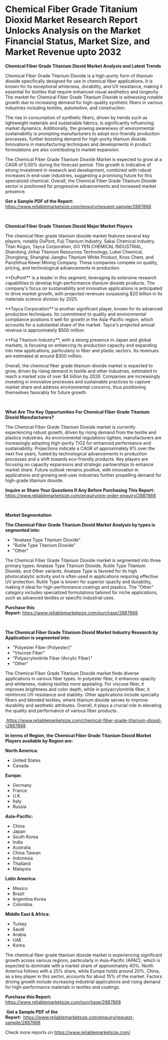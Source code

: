 <p><h1>Chemical Fiber Grade Titanium Dioxid Market Research Report Unlocks Analysis on the Market Financial Status, Market Size, and Market Revenue upto 2032</h1></p><p><strong>Chemical Fiber Grade Titanium Dioxid Market Analysis and Latest Trends</strong></p>
<p><p>Chemical Fiber Grade Titanium Dioxide is a high-purity form of titanium dioxide specifically designed for use in chemical fiber applications. It is known for its exceptional whiteness, durability, and UV resistance, making it essential for textiles that require enhanced visual aesthetics and longevity. The market for Chemical Fiber Grade Titanium Dioxide is witnessing notable growth due to increasing demand for high-quality synthetic fibers in various industries including textiles, automotive, and construction.</p><p>The rise in consumption of synthetic fibers, driven by trends such as lightweight materials and sustainable fabrics, is significantly influencing market dynamics. Additionally, the growing awareness of environmental sustainability is prompting manufacturers to adopt eco-friendly production processes, further boosting demand for high-purity titanium dioxide. Innovations in manufacturing techniques and developments in product formulations are also contributing to market expansion.</p><p>The Chemical Fiber Grade Titanium Dioxide Market is expected to grow at a CAGR of 5.00% during the forecast period. This growth is indicative of strong investment in research and development, combined with robust increases in end-user industries, suggesting a promising future for this specialized chemical. Overall, the Chemical Fiber Grade Titanium Dioxide sector is positioned for progressive advancements and increased market presence.</p></p>
<p><strong>Get a Sample PDF of the Report:&nbsp;</strong> <a href="https://www.reliablemarketsize.com/enquiry/request-sample/2887868?utm_campaign=3248&utm_medium=2&utm_source=Github&utm_content=ia&utm_term=14032025&utm_id=chemical-fiber-grade-titanium-dioxid">https://www.reliablemarketsize.com/enquiry/request-sample/2887868</a></p>
<p>&nbsp;</p>
<p><strong>Chemical Fiber Grade Titanium Dioxid Major Market Players</strong></p>
<p><p>The chemical fiber grade titanium dioxide market features several key players, notably DuPont, Fuji Titanium Industry, Sakai Chemical Industry, Titan Kogyo, Tayca Corporation, GO YEN CHEMICAL INDUSTRIAL, Shandong Jinhai Titanium Resources Technology, Lubei Chemical, Zhonglong, Shanghai Jianghu Titanium White Product, Knox Chem, and Panzhihua Kewei Mining Company. These companies compete on quality, pricing, and technological advancements in production.</p><p>**DuPont** is a leader in this segment, leveraging its extensive research capabilities to develop high-performance titanium dioxide products. The company's focus on sustainability and innovative applications is anticipated to drive market growth, with projected revenues surpassing $20 billion in its materials science division by 2025.</p><p>**Tayca Corporation** is another significant player, known for its advanced production techniques. Its commitment to quality and environmental compliance positions it well for growth in the Asia-Pacific region, which accounts for a substantial share of the market. Tayca's projected annual revenue is approximately $500 million.</p><p>**Fuji Titanium Industry**, with a strong presence in Japan and global markets, is focusing on enhancing its production capacity and expanding into new applications, particularly in fiber and plastic sectors. Its revenues are estimated at around $300 million.</p><p>Overall, the chemical fiber grade titanium dioxide market is expected to grow, driven by rising demand in textile and other industries, estimated to reach a market size of over $4 billion by 2026. Companies are increasingly investing in innovative processes and sustainable practices to capture market share and address environmental concerns, thus positioning themselves favorably for future growth.</p></p>
<p>&nbsp;</p>
<p><strong>What Are The Key Opportunities For Chemical Fiber Grade Titanium Dioxid Manufacturers?</strong></p>
<p><p>The Chemical Fiber Grade Titanium Dioxide market is currently experiencing robust growth, driven by rising demand from the textile and plastics industries. As environmental regulations tighten, manufacturers are increasingly adopting high-purity TiO2 for enhanced performance and sustainability. Projections indicate a CAGR of approximately 6% over the next five years, fueled by technological advancements in production processes and a shift towards eco-friendly products. Key players are focusing on capacity expansions and strategic partnerships to enhance market share. Future outlook remains positive, with innovation in applications and growing end-user industries further propelling demand for high-grade titanium dioxide.</p></p>
<p><strong>Inquire or Share Your Questions If Any Before Purchasing This Report:</strong> <a href="https://www.reliablemarketsize.com/enquiry/pre-order-enquiry/2887868?utm_campaign=3248&utm_medium=2&utm_source=Github&utm_content=ia&utm_term=14032025&utm_id=chemical-fiber-grade-titanium-dioxid">https://www.reliablemarketsize.com/enquiry/pre-order-enquiry/2887868</a></p>
<p>&nbsp;</p>
<p><strong>Market Segmentation</strong></p>
<p><strong>The Chemical Fiber Grade Titanium Dioxid Market Analysis by types is segmented into:</strong></p>
<p><ul><li>"Anatase Type Titanium Dioxide"</li><li>"Rutile Type Titanium Dioxide"</li><li>"Other"</li></ul></p>
<p><p>The Chemical Fiber Grade Titanium Dioxide market is segmented into three primary types: Anatase Type Titanium Dioxide, Rutile Type Titanium Dioxide, and Other variants. Anatase Type is favored for its high photocatalytic activity and is often used in applications requiring effective UV protection. Rutile Type is known for superior opacity and durability, making it ideal for high-performance coatings and plastics. The "Other" category includes specialized formulations tailored for niche applications, such as advanced textiles or specific industrial uses.</p></p>
<p><strong>Purchase this Report:&nbsp;</strong><a href="https://www.reliablemarketsize.com/purchase/2887868?utm_campaign=3248&utm_medium=2&utm_source=Github&utm_content=ia&utm_term=14032025&utm_id=chemical-fiber-grade-titanium-dioxid">https://www.reliablemarketsize.com/purchase/2887868</a></p>
<p>&nbsp;</p>
<p><strong>The Chemical Fiber Grade Titanium Dioxid Market Industry Research by Application is segmented into:</strong></p>
<p><ul><li>"Polyester Fiber (Polyester)"</li><li>"Viscose Fiber"</li><li>"Polyacrylonitrile Fiber (Acrylic Fiber)"</li><li>"Other"</li></ul></p>
<p><p>The Chemical Fiber Grade Titanium Dioxide market finds diverse applications in various fiber types. In polyester fiber, it enhances opacity and whiteness, making textiles more appealing. For viscose fiber, it improves brightness and color depth, while in polyacrylonitrile fiber, it reinforces UV resistance and stability. Other applications include specialty fibers and blended textiles, where titanium dioxide serves to improve durability and aesthetic attributes. Overall, it plays a crucial role in elevating the quality and performance of various fiber products.</p></p>
<p><a href="https://www.reliablemarketsize.com/chemical-fiber-grade-titanium-dioxid-r2887868?utm_campaign=3248&utm_medium=2&utm_source=Github&utm_content=ia&utm_term=14032025&utm_id=chemical-fiber-grade-titanium-dioxid">&nbsp;https://www.reliablemarketsize.com/chemical-fiber-grade-titanium-dioxid-r2887868</a></p>
<p><strong>In terms of Region, the Chemical Fiber Grade Titanium Dioxid Market Players available by Region are:</strong></p>
<p>
    <p> <strong> North America: </strong>
        <ul>
            <li>United States</li>
            <li>Canada</li>
        </ul>
        </p> 
    <p> <strong> Europe: </strong>
        <ul>
            <li>Germany</li>
            <li>France</li>
            <li>U.K.</li>
            <li>Italy</li>
            <li>Russia</li>
        </ul>
        </p> 
    <p> <strong> Asia-Pacific: </strong>
        <ul>
            <li>China</li>
            <li>Japan</li>
            <li>South Korea</li>
            <li>India</li>
            <li>Australia</li>
            <li>China Taiwan</li>
            <li>Indonesia</li>
            <li>Thailand</li>
            <li>Malaysia</li>
        </ul>
        </p> 
    <p> <strong> Latin America: </strong>
        <ul>
            <li>Mexico</li>
            <li>Brazil</li>
            <li>Argentina Korea</li>
            <li>Colombia</li>
        </ul>
        </p> 
    <p> <strong> Middle East & Africa: </strong>
        <ul>
            <li>Turkey</li>
            <li>Saudi</li>
            <li>Arabia</li>
            <li>UAE</li>
            <li>Korea</li>
        </ul>
    </p>
    </p>
<p><p>The chemical fiber grade titanium dioxide market is experiencing significant growth across various regions, particularly in Asia-Pacific (APAC), which is expected to dominate with a market share of approximately 40%. North America follows with a 25% share, while Europe holds around 20%. China, as a key player in this sector, accounts for about 15% of the market. Factors driving growth include increasing industrial applications and rising demand for high-performance materials in textiles and coatings.</p></p>
<p><strong>Purchase this Report: </strong><a href="https://www.reliablemarketsize.com/purchase/2887868?utm_campaign=3248&utm_medium=2&utm_source=Github&utm_content=ia&utm_term=14032025&utm_id=chemical-fiber-grade-titanium-dioxid">https://www.reliablemarketsize.com/purchase/2887868</a></p>
<p>&nbsp;<strong>Get a Sample PDF of the Report:&nbsp;&nbsp;</strong><a href="https://www.reliablemarketsize.com/enquiry/request-sample/2887868?utm_campaign=3248&utm_medium=2&utm_source=Github&utm_content=ia&utm_term=14032025&utm_id=chemical-fiber-grade-titanium-dioxid">https://www.reliablemarketsize.com/enquiry/request-sample/2887868</a></p>
<p><strong></strong></p>
<p>Check more reports on <a href="https://www.reliablemarketsize.com/?utm_campaign=3248&utm_medium=2&utm_source=Github&utm_content=ia&utm_term=14032025&utm_id=chemical-fiber-grade-titanium-dioxid">https://www.reliablemarketsize.com/</a></p>